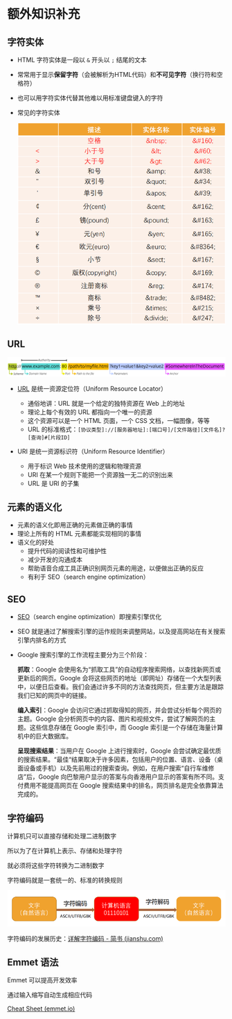# 额外知识补充

## 字符实体

- HTML 字符实体是一段以 `&` 开头以 `;` 结尾的文本

- 常常用于显示**保留字符**（会被解析为HTML代码）和**不可见字符**（换行符和空格符）

- 也可以用字符实体代替其他难以用标准键盘键入的字符

- 常见的字符实体

  ![](../images/character.png)

## URL

![](../images/url.png)

- [URL](https://developer.mozilla.org/zh-CN/docs/Learn/Common_questions/Web_mechanics/What_is_a_URL) 是统一资源定位符（Uniform Resource Locator）
  - 通俗地讲：URL 就是一个给定的独特资源在 Web 上的地址
  - 理论上每个有效的 URL 都指向一个唯一的资源
  - 这个资源可以是一个 HTML 页面，一个 CSS 文档，一幅图像，等等
  - URL 的标准格式：`[协议类型]://[服务器地址]:[端口号]/[文件路径][文件名]?[查询]#[片段ID]`

- URI 是统一资源标识符（Uniform Resource Identifier）

  - 用于标识 Web 技术使用的逻辑和物理资源
  - URI 在某一个规则下能把一个资源独一无二的识别出来
  - URL 是 URI 的子集

## 元素的语义化

- 元素的语义化即用正确的元素做正确的事情
- 理论上所有的 HTML 元素都能实现相同的事情
- 语义化的好处
  - 提升代码的阅读性和可维护性
  - 减少开发的沟通成本
  - 帮助语音合成工具正确识别网页元素的用途，以便做出正确的反应
  - 有利于 SEO（search engine optimization）

## SEO

- [SEO](https://developer.mozilla.org/zh-CN/docs/Glossary/SEO)（search engine optimization）即搜索引擎优化

- SEO 就是通过了解搜索引擎的运作规则来调整网站，以及提高网站在有关搜索引擎内排名的方式

- Google 搜索引擎的工作流程主要分为三个阶段：

  **抓取**：Google 会使用名为“抓取工具”的自动程序搜索网络，以查找新网页或更新后的网页。Google 会将这些网页的地址（即网址）存储在一个大型列表中，以便日后查看。我们会通过许多不同的方法查找网页，但主要方法是跟踪我们已知的网页中的链接。

  **编入索引**：Google 会访问它通过抓取得知的网页，并会尝试分析每个网页的主题。Google 会分析网页中的内容、图片和视频文件，尝试了解网页的主题。这些信息存储在 Google 索引中，而 Google 索引是一个存储在海量计算机中的巨大数据库。

  **呈现搜索结果**：当用户在 Google 上进行搜索时，Google 会尝试确定最优质的搜索结果。“最佳“结果取决于许多因素，包括用户的位置、语言、设备（桌面设备或手机）以及先前用过的搜索查询。例如，在用户搜索“自行车维修店”后，Google 向巴黎用户显示的答案与向香港用户显示的答案有所不同。支付费用不能提高网页在 Google 搜索结果中的排名，网页排名是完全依靠算法完成的。

## 字符编码

计算机只可以直接存储和处理二进制数字

所以为了在计算机上表示、存储和处理字符

就必须将这些字符转换为二进制数字

字符编码就是一套统一的、标准的转换规则

![](../images/character-coding.png)

字符编码的发展历史：[详解字符编码 - 简书 (jianshu.com)](https://www.jianshu.com/p/899e749be47c)

## Emmet 语法

Emmet 可以提高开发效率

通过输入缩写自动生成相应代码

[Cheat Sheet (emmet.io)](https://docs.emmet.io/cheat-sheet/)

